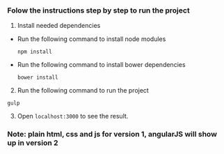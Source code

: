### Folow the instructions step by step to run the project

1. Install needed dependencies
- Run the following command to install node modules

  ```npm install```

- Run the following command to install bower dependencies

  ```bower install ```


2. Run the following command to run the project

  ```gulp```


3. Open ```localhost:3000``` to see the result.


### Note: plain html, css and js for version 1, angularJS will show up in version 2
